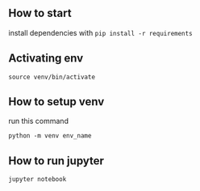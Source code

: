 ## How to start
install dependencies with `pip install -r requirements`
## Activating env
`source venv/bin/activate`


## How to setup venv

run this command
```
python -m venv env_name
```

## How to run jupyter
```
jupyter notebook
```
